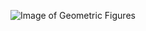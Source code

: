 ![Image of Geometric Figures](https://user-images.githubusercontent.com/7981898/148150611-31b9e209-5615-4802-9d0b-de5bdbb00b9c.jpg)
